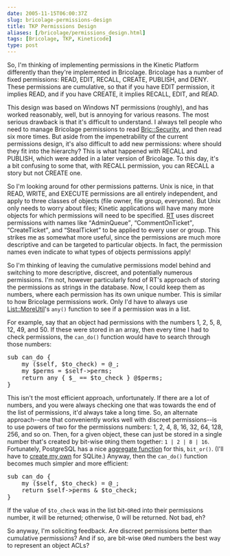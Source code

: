 ```yaml
--- 
date: 2005-11-15T06:00:37Z
slug: bricolage-permissions-design
title: TKP Permissions Design
aliases: [/bricolage/permissions_design.html]
tags: [Bricolage, TKP, Kineticode]
type: post
---
```


<p>So, I'm thinking of implementing permissions in the Kinetic Platform differently than they're implemented in Bricolage. Bricolage has a number of fixed permissions: READ, EDIT, RECALL, CREATE, PUBLISH, and DENY. These permissions are cumulative, so that if you have EDIT permission, it implies READ, and if you have CREATE, it implies RECALL, EDIT, and READ.</p>

<p>This design was based on Windows NT permissions (roughly), and has worked reasonably, well, but is annoying for various reasons. The most serious drawback is that it's difficult to understand. I always tell people who need to manage Bricolage permissions to read <a href="http://www.bricolage.cc/docs/current/api/Bric::Security" title="Read the Bric::Security documentation on the Bricolage site">Bric::Security</a>, and then read six more times. But aside from the impenetrability of the current permissions design, it's also difficult to add new permissions: where should they fit into the hierarchy? This is what happened with RECALL and PUBLISH, which were added in a later version of Bricolage. To this day, it's a bit confusing to some that, with RECALL permission, you can RECALL a story but not CREATE one.</p>

<p>So I'm looking around for other permissions patterns. Unix is nice, in that READ, WRITE, and EXECUTE permissions are all entirely independent, and apply to three classes of objects (file owner, file group, everyone). But Unix only needs to worry about files; Kinetic applications will have many more objects  for which permissions will need to be specified. <a href="http://www.bestpractical.com/rt/" title="RT Request Tracker">RT</a> uses discreet permissions with names like <q>AdminQueue</q>, <q>CommentOnTicket</q>, <q>CreateTicket</q>, and <q>StealTicket</q> to be applied to every user or group. This strikes me as somewhat more useful, since the permissions are much more descriptive and can be targeted to particular objects. In fact, the permission names even indicate to what types of objects permissions apply!</p>

<p>So I'm thinking of leaving the cumulative permissions model behind and switching to more descriptive, discreet, and potentially numerous permissions. I'm not, however particularly fond of RT's approach of storing the permissions as strings in the database. Now, I could keep them as numbers, where each permission has its own unique number. This is similar to how Bricolage permissions work. Only I'd have to always use <a href="http://search.cpan.org/dist/List-MoreUtils/" title="List::MoreUtils on CPAN">List::MoreUtil</a>'s <code>any()</code> function to see if a permission was in a list.</p>

<p>For example, say that an object had permissions with the numbers 1, 2, 5, 8, 12, 49, and 50. If these were stored in an array, then every time I had to check permissions, the <code>can_do()</code> function would have to search through those numbers:</p>

<pre>
sub can_do {
    my ($self, $to_check) = @_;
    my $perms = $self->perms;
    return any { $_ == $to_check } @$perms;
}
</pre>

<p>This isn't the most efficient approach, unfortunately. If there are a lot of numbers, and you were always checking one that was towards the end of the list of permissions, it'd always take a long time. So, an alternate approach--one that conveniently works well with discreet permissions--is to use powers of two for the permissions numbers: 1, 2, 4, 8, 16, 32, 64, 128, 256, and so on. Then, for a given object, these can just be stored in a single number that's created by bit-wise <code>OR</code>ing them together: <code>1 | 2 | 8 | 16</code>. Fortunately, PostgreSQL has a nice <a href="http://www.postgresql.org/docs/current/interactive/functions-aggregate.html" title="PostgreSQL Aggregate Functions">aggregate function</a> for this, <code>bit_or()</code>. (I'll have to <a href="/computers/databases/sqlite/custom_perl_aggregates.html" title="SQLite Custom Aggregates in Perl">create my own</a> for SQLite.) Anyway, then the <code>can_do()</code> function becomes much simpler and more efficient:</p>

<pre>
sub can_do {
    my ($self, $to_check) = @_;
    return $self->perms &amp; $to_check;
}
</pre>

<p>If the value of <code>$to_check</code> was in the list bit-<code>OR</code>ed into their permissions number, it will be returned; otherwise, 0 will be returned. Not bad, eh?</p>

<p>So anyway, I'm soliciting feedback. Are discreet permissions better than cumulative permissions? And if so, are bit-wise <code>OR</code>ed numbers the best way to represent an object ACLs?</p>

